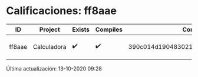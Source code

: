 # Calificaciones: ff8aae
|ID|Project|Exists|Compiles|CommitHash|CommitDate|CheckDate|Comments|
|-|-|-|-|-|-|-|-|
|ff8aae|Calculadora|✔️|✔️|390c014d190483021bb31f9e2bb9d2cd4a30f3ac|12-10-2020 15:19:54|13-10-2020 09:28:43|NULL|

Última actualización: 13-10-2020 09:28